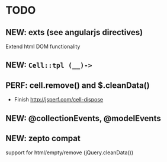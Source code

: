 TODO
====

NEW: exts (see angularjs directives)
-----------------------------------

Extend html DOM functionality

NEW: `Cell::tpl (__)->`
-----------------------

PERF: cell.remove() and $.cleanData()
-------------------------------------

- Finish http://jsperf.com/cell-dispose

NEW: @collectionEvents, @modelEvents
-------------------------------------

NEW: zepto compat
-----------------

support for html/empty/remove (jQuery.cleanData())
